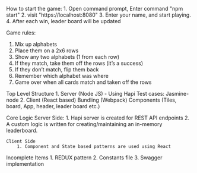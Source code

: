 
How to start the game:
    1. Open command prompt, Enter command "npm start"
    2. visit "https://localhost:8080"
    3. Enter your name, and start playing.
    4. After each win, leader board will be updated

Game rules:
1.	Mix up alphabets
2.	Place them on a 2x6 rows
3.	Show any two alphabets (1 from each row)
4.	If they match, take them off the rows (it’s a success)
5.	If they don’t match, flip them back
6.	Remember which alphabet was where
7.	Game over when all cards match and taken off the rows

Top Level Structure
    1. Server (Node JS) - Using Hapi
        Test cases: Jasmine-node
    2. Client (React based)
            Bundling (Webpack)
            Components (Tiles, board, App, header, leader board etc.)

Core Logic
    Server Side:
        1. Hapi server is created for REST API endpoints
        2. A custom logic is written for creating/maintaining an in-memory leaderboard.
    
    Client Side
        1. Component and State based patterns are used using React

Incomplete Items
    1. REDUX pattern
    2. Constants file
	3. Swagger implementation
